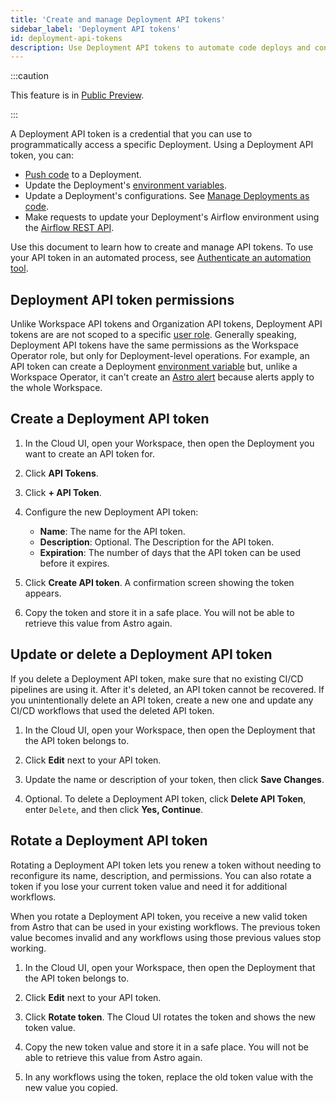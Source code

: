 ```yaml
---
title: 'Create and manage Deployment API tokens'
sidebar_label: 'Deployment API tokens'
id: deployment-api-tokens
description: Use Deployment API tokens to automate code deploys and configuration changes to a Deployment.
---
```


:::caution

This feature is in [Public Preview](https://docs.astronomer.io/astro/feature-previews).

:::

A Deployment API token is a credential that you can use to programmatically access a specific Deployment. Using a Deployment API token, you can:

- [Push code](deploy-code.md) to a Deployment.
- Update the Deployment's [environment variables](environment-variables.md).
- Update a Deployment's configurations. See [Manage Deployments as code](manage-deployments-as-code.md).
- Make requests to update your Deployment's Airflow environment using the [Airflow REST API](airflow-api.md).

Use this document to learn how to create and manage API tokens. To use your API token in an automated process, see [Authenticate an automation tool](automation-authentication.md).

## Deployment API token permissions

Unlike Workspace API tokens and Organization API tokens, Deployment API tokens are are not scoped to a specific [user role](user-permissions.md). Generally speaking, Deployment API tokens have the same permissions as the Workspace Operator role, but only for Deployment-level operations. For example, an API token can create a Deployment [environment variable](environment-variables.md) but, unlike a Workspace Operator, it can't create an [Astro alert](alerts.md) because alerts apply to the whole Workspace.

## Create a Deployment API token

1. In the Cloud UI, open your Workspace, then open the Deployment you want to create an API token for.
   
2. Click **API Tokens**.
   
3. Click **+ API Token**.
   
4. Configure the new Deployment API token:

    - **Name**: The name for the API token.
    - **Description**: Optional. The Description for the API token.
    - **Expiration**: The number of days that the API token can be used before it expires.

5. Click **Create API token**. A confirmation screen showing the token appears.
   
6. Copy the token and store it in a safe place. You will not be able to retrieve this value from Astro again. 

## Update or delete a Deployment API token

If you delete a Deployment API token, make sure that no existing CI/CD pipelines are using it. After it's deleted, an API token cannot be recovered. If you unintentionally delete an API token, create a new one and update any CI/CD workflows that used the deleted API token.

1. In the Cloud UI, open your Workspace, then open the Deployment that the API token belongs to.
   
2. Click **Edit** next to your API token.

3. Update the name or description of your token, then click **Save Changes**.
   
4. Optional. To delete a Deployment API token, click **Delete API Token**, enter `Delete`, and then click **Yes, Continue**.

## Rotate a Deployment API token

Rotating a Deployment API token lets you renew a token without needing to reconfigure its name, description, and permissions. You can also rotate a token if you lose your current token value and need it for additional workflows. 

When you rotate a Deployment API token, you receive a new valid token from Astro that can be used in your existing workflows. The previous token value becomes invalid and any workflows using those previous values stop working. 

1. In the Cloud UI, open your Workspace, then open the Deployment that the API token belongs to.
   
2. Click **Edit** next to your API token.

3. Click **Rotate token**. The Cloud UI rotates the token and shows the new token value. 

4. Copy the new token value and store it in a safe place. You will not be able to retrieve this value from Astro again. 

5. In any workflows using the token, replace the old token value with the new value you copied. 
